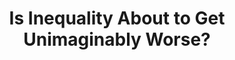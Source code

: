 ---
categories: ['podcasts', 'economics', 'all_articles']
provider_display: "www.bbc.co.uk"
provider_name: "The Inquiry"
favicon_url: "https://ichef.bbci.co.uk/images/ic/128x128/p05125k1.jpg"
title: "Is Inequality About to Get Unimaginably Worse?"
published: "2017-04-27T00:00:00"
source: http://www.bbc.co.uk/programmes/p050kvnz
raw_source: http://open.live.bbc.co.uk/mediaselector/5/redir/version/2.0/mediaset/audio-nondrm-download-low/proto/http/vpid/p0516jb6.mp3
thumbnail: http://static.pocketcasts.com/discover/images/400/cfdf3eb0-403c-0132-c63f-5f4c86fd3263.jpg
---